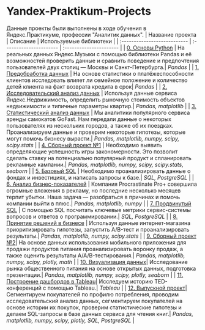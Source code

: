 # Yandex-Praktikum-Projects 
Данные проекты были выполнены в ходе обучения в Яндекс.Практикуме, профессии "Аналитик данных".
| Название проекта | Описание | Используемые библиотеки | 
| :--------------------------- | :---------------------- | :---------------------- |
| [0. Основы Python](https://github.com/Ekaterina-Goshlya/Practicum_projects/tree/ff521235259824ec85cd75791a1f579100bf5c0e/0.%20%D0%9E%D1%81%D0%BD%D0%BE%D0%B2%D1%8B%20Python) | На реальных данных Яндекс.Музыки c помощью библиотеки Pandas и её возможностей проверить данные и сравнить поведение и предпочтения пользователей двух столиц — Москвы и Санкт-Петербурга.| *Pandas* |
| [1. Предобработка данных](https://github.com/Ekaterina-Goshlya/Practicum_projects/tree/2059646d7bfa1fc511cdbc591cf939da1a6e18d0/1.%20%D0%9F%D1%80%D0%B5%D0%B4%D0%BE%D0%B1%D1%80%D0%B0%D0%B1%D0%BE%D1%82%D0%BA%D0%B0%20%D0%B4%D0%B0%D0%BD%D0%BD%D1%8B%D1%85) | На основе статистики о платёжеспособности клиентов исследовать влияет ли семейное положение и количество детей клиента на факт возврата кредита в срок| *Pandas* |
| [2. Исследовательский анализ данных](https://github.com/Ekaterina-Goshlya/Practicum_projects/tree/ec49e5203ff587e1d18253ee500d4f29fbc46b66/2.%20%D0%98%D1%81%D1%81%D0%BB%D0%B5%D0%B4%D0%BE%D0%B2%D0%B0%D1%82%D0%B5%D0%BB%D1%8C%D1%81%D0%BA%D0%B8%D0%B9%20%D0%B0%D0%BD%D0%B0%D0%BB%D0%B8%D0%B7%20%D0%B4%D0%B0%D0%BD%D0%BD%D1%8B%D1%85) | Используя данные сервиса Яндекс.Недвижимость, определить рыночную стоимость объектов недвижимости и типичные параметры квартир.| *Pandas, matplotlib* |
| [3. Статистический анализ данных](https://github.com/Ekaterina-Goshlya/Practicum_projects/tree/abdffde1675ad9d0aca58c705e278a2d21f84ff7/3.%20%D0%A1%D1%82%D0%B0%D1%82%D0%B8%D1%81%D1%82%D0%B8%D1%87%D0%B5%D1%81%D0%BA%D0%B8%D0%B9%20%D0%B0%D0%BD%D0%B0%D0%BB%D0%B8%D0%B7%20%D0%B4%D0%B0%D0%BD%D0%BD%D1%8B%D1%85) | Мы аналитики популярного сервиса аренды самокатов GoFast. Нам передали данные о некоторых пользователях из нескольких городов, а также об их поездках. Проанализируем данные и проверим некоторые гипотезы, которые могут помочь бизнесу вырасти.| *Pandas, matplotlib, numpy, scipy, scipy.stats* |
| [4. Сборный проект №1](https://github.com/Ekaterina-Goshlya/Practicum_projects/tree/89256987ddf4300451fb25ccf3b346fe34288f7a/4.%20%D0%A1%D0%B1%D0%BE%D1%80%D0%BD%D1%8B%D0%B9%20%D0%BF%D1%80%D0%BE%D0%B5%D0%BA%D1%82%20%E2%84%961) | Необходимо выявить определяющие успешность игры закономерности. Это позволит сделать ставку на потенциально популярный продукт и спланировать рекламные кампании.| *Pandas, matplotlib, numpy, scipy, scipy.stats, seaborn* |
| [5. Базовый SQL](https://github.com/Ekaterina-Goshlya/Practicum_projects/tree/7a7ff899cb72bded6d49076a66855705ca8023c8/5.%20%D0%91%D0%B0%D0%B7%D0%BE%D0%B2%D1%8B%D0%B9%20SQL) | Необходимо проанализировать данные о фондах и инвестициях, и написать запросы к базе.| *SQL, PostgreSQL* |
| [6. Анализ бизнес-показателей](https://github.com/Ekaterina-Goshlya/Practicum_projects/tree/86105cef7904a2a8415cd09995f99f799858eaee/6.%20%D0%90%D0%BD%D0%B0%D0%BB%D0%B8%D0%B7%20%D0%B1%D0%B8%D0%B7%D0%BD%D0%B5%D1%81-%D0%BF%D0%BE%D0%BA%D0%B0%D0%B7%D0%B0%D1%82%D0%B5%D0%BB%D0%B5%D0%B9) | Компания Procrastinate Pro+ совершила огромные вложения в рекламу, но последние несколько месяцев терпит убытки. Наша задача — разобраться в причинах и помочь компании выйти в плюс.| *Pandas, matplotlib, numpy* |
| [7. Продвинутый SQL](https://github.com/Ekaterina-Goshlya/Practicum_projects/tree/ca835af19486cbaf26cc159ffbbae79621f309f3/7.%20%D0%9F%D1%80%D0%BE%D0%B4%D0%B2%D0%B8%D0%BD%D1%83%D1%82%D1%8B%D0%B9%20SQL) | С помощью SQL посчитать ключевые метрики сервис-системы вопросов и ответов о программировании.| *SQL, PostgreSQL* |
| [8. Принятие решений в бизнесе](https://github.com/Ekaterina-Goshlya/Practicum_projects/tree/a21d4a941a4ed39ae7fde999c4ae011556e2b409/8.%20%D0%9F%D1%80%D0%B8%D0%BD%D1%8F%D1%82%D0%B8%D0%B5%20%D1%80%D0%B5%D1%88%D0%B5%D0%BD%D0%B8%D0%B9%20%D0%B2%20%D0%B1%D0%B8%D0%B7%D0%BD%D0%B5%D1%81%D0%B5) | Используя данные интернет-магазина приоритизировать гипотезы, запустить A/B-тест и проанализировать результаты.| *Pandas, matplotlib, numpy, scipy.stats* |
| [9. Сборный проект №2](https://github.com/Ekaterina-Goshlya/Practicum_projects/tree/0a3c82fbf53d9feb40bb5cc68e6caa9fe95be202/9.%20%D0%A1%D0%B1%D0%BE%D1%80%D0%BD%D1%8B%D0%B9%20%D0%BF%D1%80%D0%BE%D0%B5%D0%BA%D1%82%20%E2%84%962)| На основе данных использования мобильного приложения для продажи продуктов питания проанализировать воронку продаж, а также оценить результаты A/A/B-тестирования.| *Pandas, matplotlib, numpy, scipy, plotly, math* |
| [10. Визуализация данных](https://github.com/Ekaterina-Goshlya/Practicum_projects/tree/0e7c6ce4e456b1b3670a0b46d7843bb6d9ac2d02/10.%20%D0%92%D0%B8%D0%B7%D1%83%D0%B0%D0%BB%D0%B8%D0%B7%D0%B0%D1%86%D0%B8%D1%8F%20%D0%B4%D0%B0%D0%BD%D0%BD%D1%8B%D1%85)| Исследование рынка общественного питания на основе открытых данных, подготовка презентации.| *Pandas, matplotlib, numpy, scipy, plotly, seaborn* |
| [11. Построение дашбордов в Tableau](https://github.com/Ekaterina-Goshlya/Practicum_projects/tree/4777ff5a9177d9630dea45b3c884c5b89988e30c/11.%20%D0%9F%D0%BE%D1%81%D1%82%D1%80%D0%BE%D0%B5%D0%BD%D0%B8%D0%B5%20%D0%B4%D0%B0%D1%88%D0%B1%D0%BE%D1%80%D0%B4%D0%BE%D0%B2%20%D0%B2%20Tableau)| Исследуем историю TED-конференций с помощью Tableau.| *Tableau* |
| [12. Выпускной проект](https://github.com/Ekaterina-Goshlya/Practicum_projects/tree/a62541e123f4c2487f6fc6056dace5e7f71703e9/12.%20%D0%92%D1%8B%D0%BF%D1%83%D1%81%D0%BA%D0%BD%D0%BE%D0%B9%20%D0%BF%D1%80%D0%BE%D0%B5%D0%BA%D1%82)| Сегментируем покупателей по профилю потребления, проводим исследовательский анализ данных, сегментируем покупателей на основе истории их покупок, проверим статистические гипотезы и делаем SQL-запросы в базе данных сервиса для чтения книг.| *Pandas, matplotlib, numpy, scipy, plotly, SQL, PostgreSQL* |

